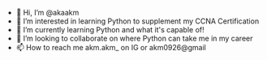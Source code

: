 - 👋 Hi, I’m @akaakm
- 👀 I’m interested in learning Python to supplement my CCNA Certification
- 🌱 I’m currently learning Python and what it's capable of!
- 💞️ I’m looking to collaborate on where Python can take me in my career
- 📫 How to reach me akm.akm_ on IG or akm0926@gmail

<!---
akaakm/akaakm is a ✨ special ✨ repository because its `README.md` (this file) appears on your GitHub profile.
You can click the Preview link to take a look at your changes.
--->
